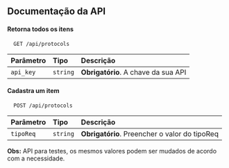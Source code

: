 ## Documentação da API

#### Retorna todos os itens

```
  GET /api/protocols
```

| Parâmetro   | Tipo       | Descrição                           |
| :---------- | :--------- | :---------------------------------- |
| `api_key` | `string` | **Obrigatório**. A chave da sua API |

#### Cadastra um item

```
  POST /api/protocols
```

| Parâmetro   | Tipo       | Descrição                                   |
| :---------- | :--------- | :------------------------------------------ |
| `tipoReq`      | `string` | **Obrigatório**. Preencher o valor do tipoReq |


**Obs:** API para testes, os mesmos valores podem ser mudados de acordo com a necessidade.
